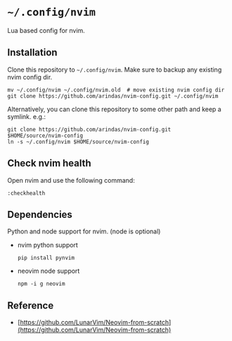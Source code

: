 # `~/.config/nvim`

Lua based config for nvim.

## Installation
Clone this repository to `~/.config/nvim`. Make sure to backup any existing nvim config dir.

```
mv ~/.config/nvim ~/.config/nvim.old  # move existing nvim config dir
git clone https://github.com/arindas/nvim-config.git ~/.config/nvim
```

Alternatively, you can clone this repository to some other path and keep a symlink. e.g.:
```
git clone https://github.com/arindas/nvim-config.git $HOME/source/nvim-config
ln -s ~/.config/nvim $HOME/source/nvim-config
```


## Check nvim health
Open nvim and use the following command:
```
:checkhealth
```

## Dependencies
Python and node support for nvim. (node is optional)
- nvim python support
  ```
  pip install pynvim
  ```

- neovim node support
  ```
  npm -i g neovim
  ```

## Reference
- [https://github.com/LunarVim/Neovim-from-scratch](https://github.com/LunarVim/Neovim-from-scratch)
